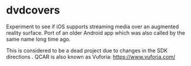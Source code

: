 # dvdcovers
Experiment to see if iOS supports streaming media over an augmented reality surface. Port of an older Android app which was also called by the same name long time ago.

This is considered to be a dead project due to changes in the SDK directions . QCAR is also known as Vuforia: https://www.vuforia.com/
